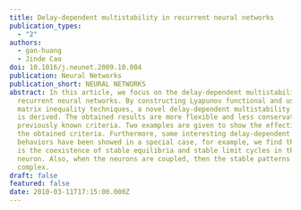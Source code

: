 ```yaml
---
title: Delay-dependent multistability in recurrent neural networks
publication_types:
  - "2"
authors:
  - gan-huang
  - Jinde Cao
doi: 10.1016/j.neunet.2009.10.004
publication: Neural Networks
publication_short: NEURAL NETWORKS
abstract: In this article, we focus on the delay-dependent multistability in
  recurrent neural networks. By constructing Lyapunov functional and using
  matrix inequality techniques, a novel delay-dependent multistability criterion
  is derived. The obtained results are more flexible and less conservative than
  previously known criteria. Two examples are given to show the effectiveness of
  the obtained criteria. Furthermore, some interesting delay-dependent dynamic
  behaviors have been showed in a special case, for example, we find that there
  is the coexistence of stable equilibria and stable limit cycles in the single
  neuron. Also, when the neurons are coupled, then the stable patterns are more
  complex.
draft: false
featured: false
date: 2010-03-11T17:15:00.000Z
---
```

